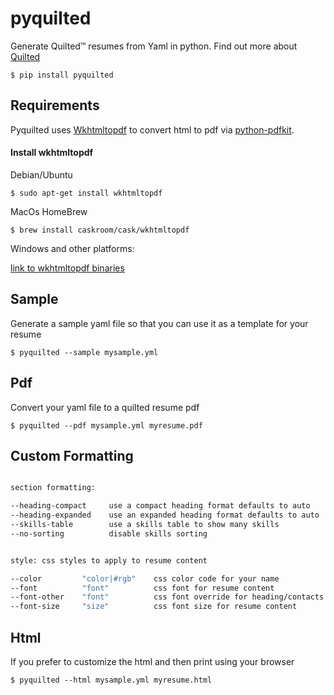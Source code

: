 # pyquilted

Generate Quilted™ resumes from Yaml in python. Find out more about [Quilted](https://github.com/cocoroutine/quilted)

`$ pip install pyquilted`




## Requirements

Pyquilted uses [Wkhtmltopdf](https://wkhtmltopdf.org/) to convert html to pdf via [python-pdfkit](https://github.com/JazzCore/python-pdfkit).


#### Install wkhtmltopdf


Debian/Ubuntu

`$ sudo apt-get install wkhtmltopdf`


MacOs HomeBrew

`$ brew install caskroom/cask/wkhtmltopdf`


Windows and other platforms:

[link to wkhtmltopdf binaries](https://wkhtmltopdf.org/downloads.html)




## Sample

Generate a sample yaml file so that you can use it as a template for your resume

`$ pyquilted --sample mysample.yml`




## Pdf

Convert your yaml file to a quilted resume pdf

`$ pyquilted --pdf mysample.yml myresume.pdf`




## Custom Formatting

```bash

section formatting:

--heading-compact     use a compact heading format defaults to auto
--heading-expanded    use an expanded heading format defaults to auto
--skills-table        use a skills table to show many skills
--no-sorting          disable skills sorting


style: css styles to apply to resume content

--color         "color|#rgb"    css color code for your name
--font          "font"          css font for resume content
--font-other    "font"          css font override for heading/contacts
--font-size     "size"          css font size for resume content

```



## Html

If you prefer to customize the html and then print using your browser

`$ pyquilted --html mysample.yml myresume.html`

